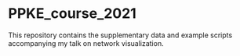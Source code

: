 # PPKE_course_2021

This repository contains the supplementary data and example scripts accompanying my talk on network visualization.

